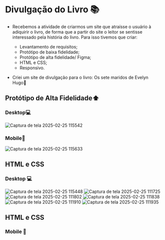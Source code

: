 # Divulgação do Livro 📚
* Recebemos a atividade de criarmos um site que atraísse o usuário à adiquirir o livro, de forma que a partir do site o leitor se sentisse interessado pela história do livro.
  Para isso tivemos que criar:
  * Levantamento de requisitos;
  * Protótipo de baixa fidelidade;
  * Protótipo de alta fidelidade/ Figma;
  * HTML e CSS;
  * Responsivo.

* Criei um site de divulgação para o livro: Os sete maridos de Evelyn Hugo💍
 
## Protótipo de Alta Fidelidade⬆️
### Desktop💻
![Captura de tela 2025-02-25 115542](https://github.com/user-attachments/assets/588240d1-d1a5-4530-8a70-04dfc3dfa5ff)



### Mobile📱
![Captura de tela 2025-02-25 115633](https://github.com/user-attachments/assets/e3852f4d-1fcb-4b21-a2eb-a9ea0f9a2d52)


## HTML e CSS 
### Desktop 💻
![Captura de tela 2025-02-25 115448](https://github.com/user-attachments/assets/c31c11e5-6af5-45c6-887a-c0b5c3711cbd)
![Captura de tela 2025-02-25 111725](https://github.com/user-attachments/assets/6318c3d8-cdbc-4d46-838f-7ce279bd521b)
![Captura de tela 2025-02-25 111802](https://github.com/user-attachments/assets/abc64813-1b64-4a8f-8a95-855c4386ad19)
![Captura de tela 2025-02-25 111838](https://github.com/user-attachments/assets/d3086fd0-7069-437d-8cfe-e15bef1e78c9)
![Captura de tela 2025-02-25 111910](https://github.com/user-attachments/assets/ec68d156-9f5b-4f93-9927-d370343d3dff)
![Captura de tela 2025-02-25 111935](https://github.com/user-attachments/assets/3ba49de2-4c2c-4a14-b0cf-df57192f9163)


## HTML e CSS
### Mobile 📱















 
